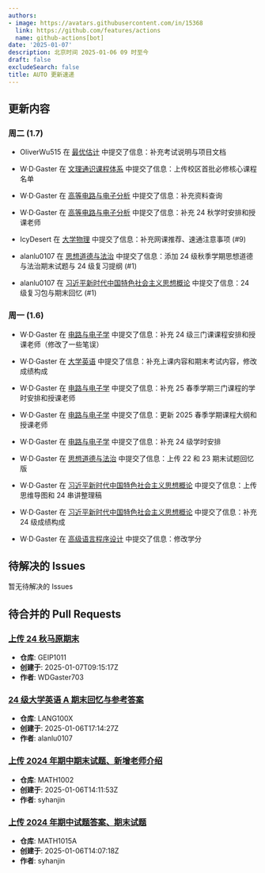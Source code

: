 ```yaml
---
authors:
- image: https://avatars.githubusercontent.com/in/15368
  link: https://github.com/features/actions
  name: github-actions[bot]
date: '2025-01-07'
description: 北京时间 2025-01-06 09 时至今
draft: false
excludeSearch: false
title: AUTO 更新速递
---
```


## 更新内容

### 周二 (1.7)

- OliverWu515 在 [最优估计](https://github.com/HITSZ-OpenAuto/AUTO5013) 中提交了信息：补充考试说明与项目文档

- W·D·Gaster 在 [文理通识课程体系](https://github.com/HITSZ-OpenAuto/GeneralKnowledge) 中提交了信息：上传校区首批必修核心课程名单

- W·D·Gaster 在 [高等电路与电子分析](https://github.com/HITSZ-OpenAuto/EE2004) 中提交了信息：补充资料查询

- W·D·Gaster 在 [高等电路与电子分析](https://github.com/HITSZ-OpenAuto/EE2004) 中提交了信息：补充 24 秋学时安排和授课老师

- IcyDesert 在 [大学物理](https://github.com/HITSZ-OpenAuto/PHYS1001) 中提交了信息：补充网课推荐、速通注意事项 (#9)

- alanlu0107 在 [思想道德与法治](https://github.com/HITSZ-OpenAuto/GEIP1015) 中提交了信息：添加 24 级秋季学期思想道德与法治期末试题与 24 级复习提纲 (#1)

- alanlu0107 在 [习近平新时代中国特色社会主义思想概论](https://github.com/HITSZ-OpenAuto/GEIP1017) 中提交了信息：24 级复习包与期末回忆 (#1)

### 周一 (1.6)

- W·D·Gaster 在 [电路与电子学](https://github.com/HITSZ-OpenAuto/EE1013) 中提交了信息：补充 24 级三门课课程安排和授课老师（修改了一些笔误）

- W·D·Gaster 在 [大学英语](https://github.com/HITSZ-OpenAuto/LANG100X) 中提交了信息：补充上课内容和期末考试内容，修改成绩构成

- W·D·Gaster 在 [电路与电子学](https://github.com/HITSZ-OpenAuto/EE1013) 中提交了信息：补充 25 春季学期三门课程的学时安排和授课老师

- W·D·Gaster 在 [电路与电子学](https://github.com/HITSZ-OpenAuto/EE1013) 中提交了信息：更新 2025 春季学期课程大纲和授课老师

- W·D·Gaster 在 [电路与电子学](https://github.com/HITSZ-OpenAuto/EE1013) 中提交了信息：补充 24 级学时安排

- W·D·Gaster 在 [思想道德与法治](https://github.com/HITSZ-OpenAuto/GEIP1015) 中提交了信息：上传 22 和 23 期末试题回忆版

- W·D·Gaster 在 [习近平新时代中国特色社会主义思想概论](https://github.com/HITSZ-OpenAuto/GEIP1017) 中提交了信息：上传思维导图和 24 串讲整理稿

- W·D·Gaster 在 [习近平新时代中国特色社会主义思想概论](https://github.com/HITSZ-OpenAuto/GEIP1017) 中提交了信息：补充 24 级成绩构成

- W·D·Gaster 在 [高级语言程序设计](https://github.com/HITSZ-OpenAuto/COMP2021) 中提交了信息：修改学分

## 待解决的 Issues

暂无待解决的 Issues

## 待合并的 Pull Requests

### [上传 24 秋马原期末](https://github.com/HITSZ-OpenAuto/GEIP1011/pull/13)

- **仓库**: GEIP1011
- **创建于**: 2025-01-07T09:15:17Z
- **作者**: WDGaster703

### [24 级大学英语 A 期末回忆与参考答案](https://github.com/HITSZ-OpenAuto/LANG100X/pull/4)

- **仓库**: LANG100X
- **创建于**: 2025-01-06T17:14:27Z
- **作者**: alanlu0107

### [上传 2024 年期中期末试题、新增老师介绍](https://github.com/HITSZ-OpenAuto/MATH1002/pull/9)

- **仓库**: MATH1002
- **创建于**: 2025-01-06T14:11:53Z
- **作者**: syhanjin

### [上传 2024 年期中试题答案、期末试题](https://github.com/HITSZ-OpenAuto/MATH1015A/pull/9)

- **仓库**: MATH1015A
- **创建于**: 2025-01-06T14:07:18Z
- **作者**: syhanjin

